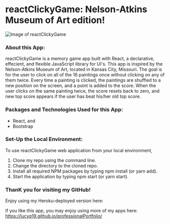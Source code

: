 # reactClickyGame: Nelson-Atkins Museum of Art edition!

![Image of reactClickyGame](./images/clickyGame.png)

### About this App:

reactClickyGame is a memory game app built with React, a declarative, effecient, and flexible JavaScript library for UI's.  This app is inspired by the Nelson-Atkins Museum of Art, located in Kansas City, Missouri.  The goal is for the user to click on all of the 16 paintings once without clicking on any of them twice.  Every time a painting is clicked, the paintings are shuffled to a new position on the screen, and a point is added to the score.  When the user clicks on the same painting twice, the score resets back to zero, and new top score appears if the user has beat his/her old top score.  

### Packages and Technologies Used for this App:
* React, and
* Bootstrap

### Set-Up the Local Environment:

To use reactClickyGame web application from your local environment,

1. Clone my repo using the command line.
2. Change the directory to the cloned repo.
3. Install all required NPM packages by typing npm install (or yarn add).
4. Start the application by typing npm start (or yarn start).

### ThanK you for visiting my GitHub!

Enjoy using my Heroku-deployed version here:

If you like this app, you may enjoy using more of my apps here: https://lucyq19.github.io/professionalPortfolio/